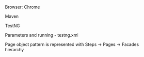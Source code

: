 Browser: Chrome

Maven

TestNG

Parameters and running - testng.xml


Page object pattern is represented with Steps -> Pages -> Facades hierarchy
